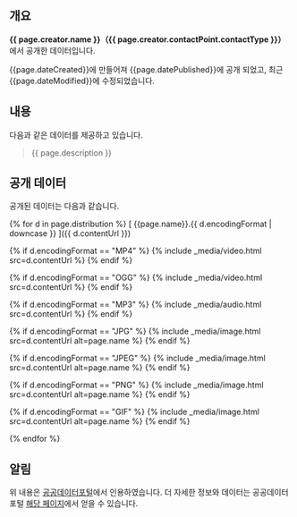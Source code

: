## 개요

__{{ page.creator.name }}（{{ page.creator.contactPoint.contactType }}）__ 에서 공개한 데이터입니다. 

{{page.dateCreated}}에 만들어져 {{page.datePublished}}에 공개 되었고, 최근 {{page.dateModified}}에 수정되었습니다. 

## 내용

다음과 같은 데이터를 제공하고 있습니다. 

> {{ page.description }}

## 공개 데이터

공개된 데이터는 다음과 같습니다. 

{% for d in page.distribution %}
[ {{page.name}}.{{ d.encodingFormat | downcase }} ]({{ d.contentUrl }})

{% if d.encodingFormat == "MP4" %}
{% include _media/video.html src=d.contentUrl %}
{% endif %}

{% if d.encodingFormat == "OGG" %}
{% include _media/video.html src=d.contentUrl %}
{% endif %}

{% if d.encodingFormat == "MP3" %}
{% include _media/audio.html src=d.contentUrl %}
{% endif %}

{% if d.encodingFormat == "JPG" %}
{% include _media/image.html src=d.contentUrl alt=page.name %}
{% endif %}

{% if d.encodingFormat == "JPEG" %}
{% include _media/image.html src=d.contentUrl alt=page.name %}
{% endif %}

{% if d.encodingFormat == "PNG" %}
{% include _media/image.html src=d.contentUrl alt=page.name %}
{% endif %}

{% if d.encodingFormat == "GIF" %}
{% include _media/image.html src=d.contentUrl alt=page.name %}
{% endif %}

{% endfor %}



## 알림

위 내용은 [공공데이터포털](https://www.data.go.kr)에서 인용하였습니다. 더 자세한 정보와 데이터는 공공데이터 포털 [해당 페이지]( https://www.data.go.kr/data/{{page.did}}/fileData.do )에서 얻을 수 있습니다. 